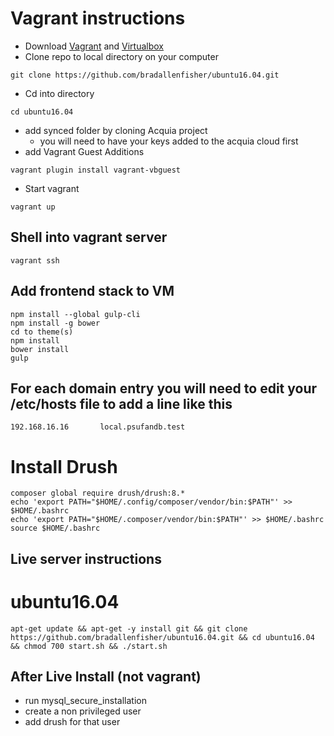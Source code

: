 # Vagrant instructions
- Download [Vagrant](https://www.vagrantup.com/) and [Virtualbox](https://www.virtualbox.org/)
- Clone repo to local directory on your computer
```shell
git clone https://github.com/bradallenfisher/ubuntu16.04.git
```
- Cd into directory
```shell
cd ubuntu16.04
```
- add synced folder by cloning Acquia project
  - you will need to have your keys added to the acquia cloud first
- add Vagrant Guest Additions
```shell
vagrant plugin install vagrant-vbguest
```
- Start vagrant
```shell
vagrant up
```

## Shell into vagrant server
```shell
vagrant ssh
```
## Add frontend stack to VM
```shell
npm install --global gulp-cli
npm install -g bower
cd to theme(s)
npm install
bower install
gulp
```

## For each domain entry you will need to edit your /etc/hosts file to add a line like this
```shell
192.168.16.16       local.psufandb.test
```

# Install Drush
``` shell
composer global require drush/drush:8.*	
echo 'export PATH="$HOME/.config/composer/vendor/bin:$PATH"' >> $HOME/.bashrc
echo 'export PATH="$HOME/.composer/vendor/bin:$PATH"' >> $HOME/.bashrc
source $HOME/.bashrc
```

## Live server instructions

# ubuntu16.04
``` shell
apt-get update && apt-get -y install git && git clone https://github.com/bradallenfisher/ubuntu16.04.git && cd ubuntu16.04 && chmod 700 start.sh && ./start.sh
```
## After Live Install (not vagrant)
- run mysql_secure_installation
- create a non privileged user
- add drush for that user
``` shell


